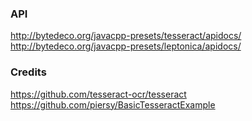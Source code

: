### API
http://bytedeco.org/javacpp-presets/tesseract/apidocs/
http://bytedeco.org/javacpp-presets/leptonica/apidocs/

### Credits
https://github.com/tesseract-ocr/tesseract
https://github.com/piersy/BasicTesseractExample
